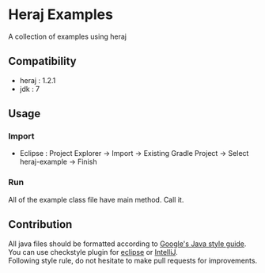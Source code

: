 # Heraj Examples

A collection of examples using heraj

## Compatibility

- heraj : 1.2.1
- jdk : 7

## Usage

### Import

- Eclipse : Project Explorer -> Import -> Existing Gradle Project -> Select heraj-example -> Finish

### Run

All of the example class file have main method. Call it.

## Contribution

All java files should be formatted according to [Google's Java style guide](http://google.github.io/styleguide/javaguide.html).\
You can use checkstyle plugin for [eclipse](https://checkstyle.org/eclipse-cs/#!/) or [IntelliJ](https://plugins.jetbrains.com/plugin/1065-checkstyle-idea).\
Following style rule, do not hesitate to make pull requests for improvements.

